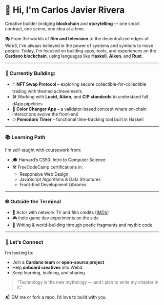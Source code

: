 # 👋 Hi, I'm Carlos Javier Rivera

Creative builder bridging **blockchain** and **storytelling** — one smart contract, one scene, one idea at a time.

🎭 From the worlds of **film and television** to the decentralized edges of Web3, I’ve always believed in the power of systems and symbols to move people. Today, I'm focused on building apps, tools, and experiences on the **Cardano blockchain**, using languages like **Haskell**, **Aiken**, and **Rust**.

---

### 🧱 Currently Building:
- 🃏 **NFT Swap Protocol** – exploring secure collectible-for-collectible trading with themed achievements  
- 🛠 Working with **Lucid**, **Aiken**, and **CIP standards** to understand full dApp pipelines  
- 🎨 **Color Changer App** – a validator-based concept where on-chain interactions evolve the front-end  
- ⏱ **Pomodoro Timer** – functional time-tracking tool built in Haskell  

---

### 📚 Learning Path
I'm self-taught with coursework from:
- 🎓 Harvard’s CS50: Intro to Computer Science  
- 🛠 FreeCodeCamp certifications in:
  - Responsive Web Design  
  - JavaScript Algorithms & Data Structures  
  - Front-End Development Libraries  

---

### 🌐 Outside the Terminal
- 🎥 Actor with network TV and film credits ([IMDb](https://www.imdb.com/name/nm7121880/))
- 🎮 Indie game dev experiments on the side
- 🧵 Writing & world-building through poetic fragments and mythic code

---

### 🤝 Let’s Connect
I’m looking to:
- Join a **Cardano team** or **open-source project**
- Help **onboard creatives** into Web3
- Keep learning, building, and sharing

> “Technology is the new mythology — and I plan to write my chapter in it.”

📬 DM me or fork a repo. I’d love to build with you.
